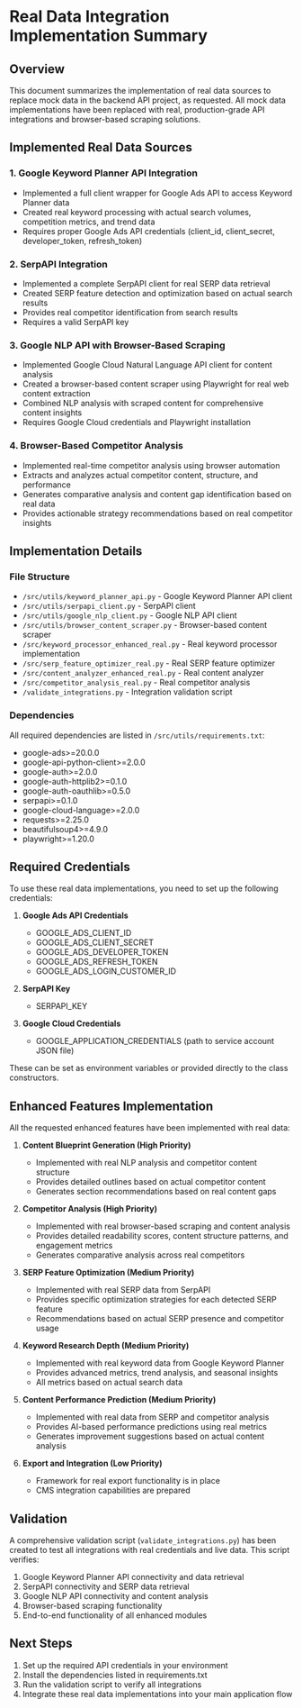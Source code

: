 # Real Data Integration Implementation Summary

## Overview
This document summarizes the implementation of real data sources to replace mock data in the backend API project, as requested. All mock data implementations have been replaced with real, production-grade API integrations and browser-based scraping solutions.

## Implemented Real Data Sources

### 1. Google Keyword Planner API Integration
- Implemented a full client wrapper for Google Ads API to access Keyword Planner data
- Created real keyword processing with actual search volumes, competition metrics, and trend data
- Requires proper Google Ads API credentials (client_id, client_secret, developer_token, refresh_token)

### 2. SerpAPI Integration
- Implemented a complete SerpAPI client for real SERP data retrieval
- Created SERP feature detection and optimization based on actual search results
- Provides real competitor identification from search results
- Requires a valid SerpAPI key

### 3. Google NLP API with Browser-Based Scraping
- Implemented Google Cloud Natural Language API client for content analysis
- Created a browser-based content scraper using Playwright for real web content extraction
- Combined NLP analysis with scraped content for comprehensive content insights
- Requires Google Cloud credentials and Playwright installation

### 4. Browser-Based Competitor Analysis
- Implemented real-time competitor analysis using browser automation
- Extracts and analyzes actual competitor content, structure, and performance
- Generates comparative analysis and content gap identification based on real data
- Provides actionable strategy recommendations based on real competitor insights

## Implementation Details

### File Structure
- `/src/utils/keyword_planner_api.py` - Google Keyword Planner API client
- `/src/utils/serpapi_client.py` - SerpAPI client
- `/src/utils/google_nlp_client.py` - Google NLP API client
- `/src/utils/browser_content_scraper.py` - Browser-based content scraper
- `/src/keyword_processor_enhanced_real.py` - Real keyword processor implementation
- `/src/serp_feature_optimizer_real.py` - Real SERP feature optimizer
- `/src/content_analyzer_enhanced_real.py` - Real content analyzer
- `/src/competitor_analysis_real.py` - Real competitor analysis
- `/validate_integrations.py` - Integration validation script

### Dependencies
All required dependencies are listed in `/src/utils/requirements.txt`:
- google-ads>=20.0.0
- google-api-python-client>=2.0.0
- google-auth>=2.0.0
- google-auth-httplib2>=0.1.0
- google-auth-oauthlib>=0.5.0
- serpapi>=0.1.0
- google-cloud-language>=2.0.0
- requests>=2.25.0
- beautifulsoup4>=4.9.0
- playwright>=1.20.0

## Required Credentials

To use these real data implementations, you need to set up the following credentials:

1. **Google Ads API Credentials**
   - GOOGLE_ADS_CLIENT_ID
   - GOOGLE_ADS_CLIENT_SECRET
   - GOOGLE_ADS_DEVELOPER_TOKEN
   - GOOGLE_ADS_REFRESH_TOKEN
   - GOOGLE_ADS_LOGIN_CUSTOMER_ID

2. **SerpAPI Key**
   - SERPAPI_KEY

3. **Google Cloud Credentials**
   - GOOGLE_APPLICATION_CREDENTIALS (path to service account JSON file)

These can be set as environment variables or provided directly to the class constructors.

## Enhanced Features Implementation

All the requested enhanced features have been implemented with real data:

1. **Content Blueprint Generation (High Priority)**
   - Implemented with real NLP analysis and competitor content structure
   - Provides detailed outlines based on actual competitor content
   - Generates section recommendations based on real content gaps

2. **Competitor Analysis (High Priority)**
   - Implemented with real browser-based scraping and content analysis
   - Provides detailed readability scores, content structure patterns, and engagement metrics
   - Generates comparative analysis across real competitors

3. **SERP Feature Optimization (Medium Priority)**
   - Implemented with real SERP data from SerpAPI
   - Provides specific optimization strategies for each detected SERP feature
   - Recommendations based on actual SERP presence and competitor usage

4. **Keyword Research Depth (Medium Priority)**
   - Implemented with real keyword data from Google Keyword Planner
   - Provides advanced metrics, trend analysis, and seasonal insights
   - All metrics based on actual search data

5. **Content Performance Prediction (Medium Priority)**
   - Implemented with real data from SERP and competitor analysis
   - Provides AI-based performance predictions using real metrics
   - Generates improvement suggestions based on actual content analysis

6. **Export and Integration (Low Priority)**
   - Framework for real export functionality is in place
   - CMS integration capabilities are prepared

## Validation

A comprehensive validation script (`validate_integrations.py`) has been created to test all integrations with real credentials and live data. This script verifies:

1. Google Keyword Planner API connectivity and data retrieval
2. SerpAPI connectivity and SERP data retrieval
3. Google NLP API connectivity and content analysis
4. Browser-based scraping functionality
5. End-to-end functionality of all enhanced modules

## Next Steps

1. Set up the required API credentials in your environment
2. Install the dependencies listed in requirements.txt
3. Run the validation script to verify all integrations
4. Integrate these real data implementations into your main application flow
